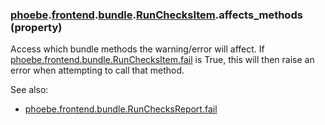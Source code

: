 ### [phoebe](phoebe.md).[frontend](phoebe.frontend.md).[bundle](phoebe.frontend.bundle.md).[RunChecksItem](phoebe.frontend.bundle.RunChecksItem.md).affects_methods (property)




Access which bundle methods the warning/error will affect.  If [phoebe.frontend.bundle.RunChecksItem.fail](phoebe.frontend.bundle.RunChecksItem.fail.md)
is True, this will then raise an error when attempting to call that method.

See also:
* [phoebe.frontend.bundle.RunChecksReport.fail](phoebe.frontend.bundle.RunChecksReport.fail.md)

